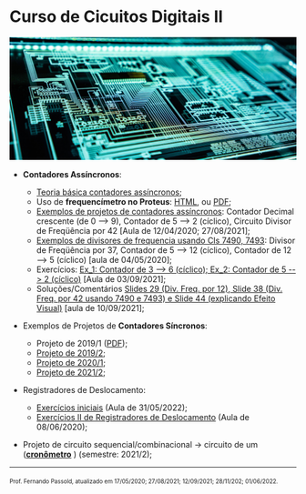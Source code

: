 # Curso de Cicuitos Digitais II

![adi-goldstein-EUsVwEOsblE-unsplash.jpg](adi-goldstein-EUsVwEOsblE-unsplash.jpg)

* **Contadores Assíncronos**:
  * [Teoria básica contadores assíncronos](contador_assincrono_1.html);
  * Uso de **frequencímetro no Proteus**: [HTML](frequencimetro_proteus.html), ou [PDF](como_usar_um_simulador.pdf);
  * [Exemplos de projetos de contadores assíncronos](Exemplos_Prpjetos_Contadores_Assincronos.html): Contador Decimal crescente (de 0 --> 9), Contador de 5 --> 2 (cíclico), Circuito Divisor de Freqüência por 42 [Aula de 12/04/2020; 27/08/2021];
  * [Exemplos de divisores de frequencia usando CIs 7490, 7493](exercicio_04maio2020.html): Divisor de Freqüência por 37, Contador de 5 --> 12 (cíclico), Contador de 12 --> 5 (cíclico) [aula de 04/05/2020];
  * Exercícios: [Ex_1: Contador de 3 --> 6 (cíclico); Ex_2: Contador de 5 --> 2 (cíclico)](contadores_assync/exercicio_03set2021.html) [Aula de 03/09/2021];
  * Soluções/Comentários [Slides 29 (Div. Freq. por 12), Slide 38 (Div. Freq. por 42 usando 7490 e 7493) e Slide 44 (explicando Efeito Visual)](contadores_assync/aula_10set2021.html) [aula de 10/09/2021];
* Exemplos de Projetos de **Contadores Síncronos**:
  * Projeto de 2019/1 ([PDF](contador_sincrono_diferente_2019_1.pdf));
  * [Projeto de 2019/2](2019_2/contador_sync_diferente_2019_2.html);
  * [Projeto de 2020/1](2020_1/projeto_contador_sincrono_2020_1.html);
  * [Projeto de 2021/2](cont_sync_2021_2/projeto_cont_sync_2021_2.html);
* Registradores de Deslocamento:
  * [Exercícios iniciais](exercicios_inicio_2022_1.html) (Aula de 31/05/2022);
  * [Exercícios II de Registradores de Deslocamento](Reg_Deslocamento/Exemplo_uso_reg_deslocamento.html) (Aula de 08/06/2020);

* Projeto de circuito sequencial/combinacional $\rightarrow$ circuito de um ([**cronômetro**](cronometro/cronometro.html) ) (semestre: 2021/2); 


---

<font size="1">Prof. Fernando Passold, atualizado em 17/05/2020; 27/08/2021; 12/09/2021; 28/11/202; 01/06/2022.</font> 

